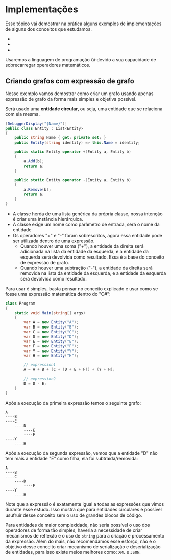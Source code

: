 # Implementações <header-set anchor-name="implementation" />

Esse tópico vai demostrar na prática alguns exemplos de implementações de alguns dos conceitos que estudamos.

* <anchor-get name="implementation-to-graph" />
* <anchor-get name="implementation-to-expression" /> 
* <anchor-get name="implementation-to-matrix" /> 

Usaremos a linguagem de programação `C#` devido a sua capacidade de sobrecarregar operadores matemáticos.

## Criando grafos com expressão de grafo <header-set anchor-name="implementation-to-graph" />

Nesse exemplo vamos demostrar como criar um grafo usando apenas expressão de grafo da forma mais simples e objetiva possível.

Será usado uma **entidade circular**, ou seja, uma entidade que se relaciona com ela mesma. 

```csharp
[DebuggerDisplay("{Name}")]
public class Entity : List<Entity>
{
    public string Name { get; private set; }
    public Entity(string identity) => this.Name = identity;

    public static Entity operator +(Entity a, Entity b)
    {
        a.Add(b);
        return a;
    }

    public static Entity operator -(Entity a, Entity b)
    {
        a.Remove(b);
        return a;
    }
}
```

* A classe herda de uma lista genérica da própria classe, nossa intenção é criar uma instância hierárquica.
* A classe exige um nome como parâmetro de entrada, será o nome da entidade
* Os operadores "+" e "-" foram sobrescritos, agora essa entidade pode ser utilizada dentro de uma expressão.
    * Quando houver uma soma ("+"), a entidade da direita será adicionada na lista da entidade da esquerda, e a entidade da esquerda será devolvida como resultado. Essa é a base do conceito de expressão de grafo.
    * Quando houver uma subtração ("-"), a entidade da direita será removida na lista da entidade da esquerda, e a entidade da esquerda será devolvida como resultado.

Para usar é simples, basta pensar no conceito explicado e usar como se fosse uma expressão matemática dentro do "C#":

```csharp
class Program
{
    static void Main(string[] args)
    {
        var A = new Entity("A");
        var B = new Entity("B");
        var C = new Entity("C");
        var D = new Entity("D");
        var E = new Entity("E");
        var F = new Entity("F");
        var Y = new Entity("Y");
        var H = new Entity("H");

        // expression1
        A = A + B + (C + (D + E + F)) + (Y + H);

        // expression2
        D = D - E;
    }
}
```

Após a execução da primeira expressão temos o seguinte grafo:

```
A
----B
----C
    ----D
        ----E
        ----F
----Y
    ----H
```

Após a execução da segunda expressão, vemos que a entidade "D" não tem mais a entidade "E" como filha, ela foi subtraída/removida:

```
A
----B
----C
    ----D
        ----F
----Y
    ----H
```

Note que a expressão é exatamente igual a todas as expressões que vimos durante esse estudo. Isso mostra que para entidades circulares é possível usufruir desse conceito sem o uso de grandes blocos de código.

Para entidades de maior complexidade, não seria possível o uso dos operadores de forma tão simples, haveria a necessidade de criar mecanismos de reflexão e o uso de `string` para a criação e processamento da expressão. Além do mais, não recomendamos esse esforço, não é o objetivo desse conceito criar mecanismo de serialização e deserialização de entidades, para isso existe meios melhores como: `XML` e `JSON`.